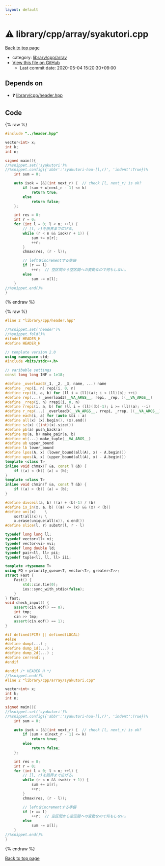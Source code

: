 ```yaml
---
layout: default
---
```


<!-- mathjax config similar to math.stackexchange -->
<script type="text/javascript" async
  src="https://cdnjs.cloudflare.com/ajax/libs/mathjax/2.7.5/MathJax.js?config=TeX-MML-AM_CHTML">
</script>
<script type="text/x-mathjax-config">
  MathJax.Hub.Config({
    TeX: { equationNumbers: { autoNumber: "AMS" }},
    tex2jax: {
      inlineMath: [ ['$','$'] ],
      processEscapes: true
    },
    "HTML-CSS": { matchFontHeight: false },
    displayAlign: "left",
    displayIndent: "2em"
  });
</script>

<script type="text/javascript" src="https://cdnjs.cloudflare.com/ajax/libs/jquery/3.4.1/jquery.min.js"></script>
<script src="https://cdn.jsdelivr.net/npm/jquery-balloon-js@1.1.2/jquery.balloon.min.js" integrity="sha256-ZEYs9VrgAeNuPvs15E39OsyOJaIkXEEt10fzxJ20+2I=" crossorigin="anonymous"></script>
<script type="text/javascript" src="../../../../assets/js/copy-button.js"></script>
<link rel="stylesheet" href="../../../../assets/css/copy-button.css" />


# :warning: library/cpp/array/syakutori.cpp

<a href="../../../../index.html">Back to top page</a>

* category: <a href="../../../../index.html#0e902850ca3e9230d87c81984f25b3bb">library/cpp/array</a>
* <a href="{{ site.github.repository_url }}/blob/master/library/cpp/array/syakutori.cpp">View this file on GitHub</a>
    - Last commit date: 2020-05-04 15:20:30+09:00




## Depends on

* :question: <a href="../header.hpp.html">library/cpp/header.hpp</a>


## Code

<a id="unbundled"></a>
{% raw %}
```cpp
#include "../header.hpp"

vector<int> x;
int k;
int n;

signed main(){
//%snippet.set('syakutori')%
//%snippet.config({'abbr':'syakutori-hou-[l,r)', 'indent':True})%
    int sum = 0;

    auto isok = [&](int next_r) {  // check [l, next_r) is ok?
        if (sum + x[next_r - 1] <= k)
            return true;
        else
            return false;
    };

    int res = 0;
    int r = 0;
    for (int l = 0; l < n; ++l) {
        // [l, r)を限界まで広げる。
        while (r < n && isok(r + 1)) {
            sum += x[r];
            ++r;
        }
        chmax(res, (r - l));

        // leftをincrementする準備
        if (r == l)
            ++r;  // 空区間から空区間への変動なので何もしない。
        else
            sum -= x[l];
    }
//%snippet.end()%
}

```
{% endraw %}

<a id="bundled"></a>
{% raw %}
```cpp
#line 2 "library/cpp/header.hpp"

//%snippet.set('header')%
//%snippet.fold()%
#ifndef HEADER_H
#define HEADER_H

// template version 2.0
using namespace std;
#include <bits/stdc++.h>

// varibable settings
const long long INF = 1e18;

#define _overload3(_1, _2, _3, name, ...) name
#define _rep(i, n) repi(i, 0, n)
#define repi(i, a, b) for (ll i = (ll)(a); i < (ll)(b); ++i)
#define rep(...) _overload3(__VA_ARGS__, repi, _rep, )(__VA_ARGS__)
#define _rrep(i, n) rrepi(i, 0, n)
#define rrepi(i, a, b) for (ll i = (ll)((b)-1); i >= (ll)(a); --i)
#define r_rep(...) _overload3(__VA_ARGS__, rrepi, _rrep, )(__VA_ARGS__)
#define each(i, a) for (auto &&i : a)
#define all(x) (x).begin(), (x).end()
#define sz(x) ((int)(x).size())
#define pb(a) push_back(a)
#define mp(a, b) make_pair(a, b)
#define mt(...) make_tuple(__VA_ARGS__)
#define ub upper_bound
#define lb lower_bound
#define lpos(A, x) (lower_bound(all(A), x) - A.begin())
#define upos(A, x) (upper_bound(all(A), x) - A.begin())
template <class T>
inline void chmax(T &a, const T &b) {
    if ((a) < (b)) (a) = (b);
}
template <class T>
inline void chmin(T &a, const T &b) {
    if ((a) > (b)) (a) = (b);
}

#define divceil(a, b) ((a) + (b)-1) / (b)
#define is_in(x, a, b) ((a) <= (x) && (x) < (b))
#define uni(x)    \
    sort(all(x)); \
    x.erase(unique(all(x)), x.end())
#define slice(l, r) substr(l, r - l)

typedef long long ll;
typedef vector<ll> vi;
typedef vector<vi> vvi;
typedef long double ld;
typedef pair<ll, ll> pii;
typedef tuple<ll, ll, ll> iii;

template <typename T>
using PQ = priority_queue<T, vector<T>, greater<T>>;
struct Fast {
    Fast() {
        std::cin.tie(0);
        ios::sync_with_stdio(false);
    }
} fast;
void check_input() {
    assert(cin.eof() == 0);
    int tmp;
    cin >> tmp;
    assert(cin.eof() == 1);
}

#if defined(PCM) || defined(LOCAL)
#else
#define dump(...) ;
#define dump_1d(...) ;
#define dump_2d(...) ;
#define cerrendl ;
#endif

#endif /* HEADER_H */
//%snippet.end()%
#line 2 "library/cpp/array/syakutori.cpp"

vector<int> x;
int k;
int n;

signed main(){
//%snippet.set('syakutori')%
//%snippet.config({'abbr':'syakutori-hou-[l,r)', 'indent':True})%
    int sum = 0;

    auto isok = [&](int next_r) {  // check [l, next_r) is ok?
        if (sum + x[next_r - 1] <= k)
            return true;
        else
            return false;
    };

    int res = 0;
    int r = 0;
    for (int l = 0; l < n; ++l) {
        // [l, r)を限界まで広げる。
        while (r < n && isok(r + 1)) {
            sum += x[r];
            ++r;
        }
        chmax(res, (r - l));

        // leftをincrementする準備
        if (r == l)
            ++r;  // 空区間から空区間への変動なので何もしない。
        else
            sum -= x[l];
    }
//%snippet.end()%
}

```
{% endraw %}

<a href="../../../../index.html">Back to top page</a>

